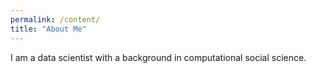 ```yaml
---
permalink: /content/
title: "About Me"
---
```


I am a data scientist with a background in computational social science.